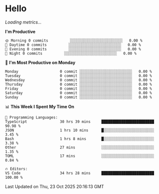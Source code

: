 # Hello

<!-- METRICS:START -->
<p><em>Loading metrics…</em></p>
<!-- METRICS:END -->

<!--START_SECTION:waka-->
**I'm Productive**

```text
🌞 Morning 0 commits          ░░░░░░░░░░░░░░░░░░░░░░░░   0.00 % 
🌆 Daytime 0 commits          ░░░░░░░░░░░░░░░░░░░░░░░░   0.00 % 
🌃 Evening 0 commits          ░░░░░░░░░░░░░░░░░░░░░░░░   0.00 % 
🌙 Night 0 commits          ░░░░░░░░░░░░░░░░░░░░░░░░   0.00 % 
```
📅 **I'm Most Productive on Monday**

```text
Monday                   0 commit ░░░░░░░░░░░░░░░░░░░░░░░░   0.00 % 
Tuesday                  0 commit ░░░░░░░░░░░░░░░░░░░░░░░░   0.00 % 
Wednesday                0 commit ░░░░░░░░░░░░░░░░░░░░░░░░   0.00 % 
Thursday                 0 commit ░░░░░░░░░░░░░░░░░░░░░░░░   0.00 % 
Friday                   0 commit ░░░░░░░░░░░░░░░░░░░░░░░░   0.00 % 
Saturday                 0 commit ░░░░░░░░░░░░░░░░░░░░░░░░   0.00 % 
Sunday                   0 commit ░░░░░░░░░░░░░░░░░░░░░░░░   0.00 % 
```

📊 **This Week I Spent My Time On**

```text
💬 Programming Languages: 
TypeScript               30 hrs 39 mins     ████████████████████████   90.98 % 
JSON                     1 hrs 10 mins      █░░░░░░░░░░░░░░░░░░░░░░░   3.45 % 
Bash                     1 hrs 8 mins       █░░░░░░░░░░░░░░░░░░░░░░░   3.38 % 
Other                    27 mins            ░░░░░░░░░░░░░░░░░░░░░░░░   1.35 % 
TOML                     17 mins            ░░░░░░░░░░░░░░░░░░░░░░░░   0.84 % 

🔥 Editors: 
VS Code                  34 hrs 28 mins     ████████████████████████   100.00 % 
```

 Last Updated on Thu, 23 Oct 2025 20:16:13 GMT
<!--END_SECTION:waka-->
